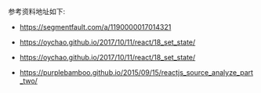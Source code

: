 参考资料地址如下:
- https://segmentfault.com/a/1190000017014321

- https://oychao.github.io/2017/10/11/react/18_set_state/
- https://oychao.github.io/2017/10/11/react/18_set_state/
- https://purplebamboo.github.io/2015/09/15/reactjs_source_analyze_part_two/